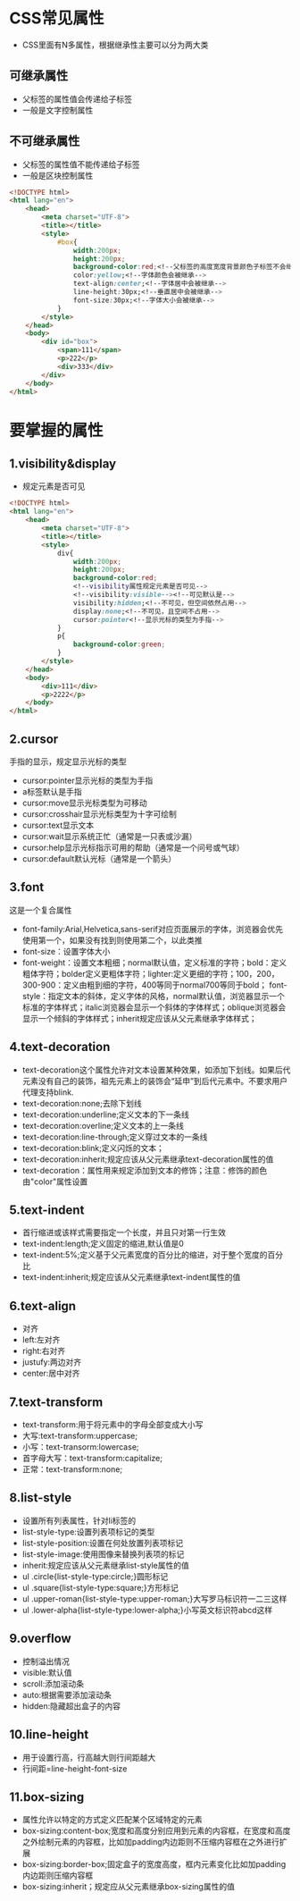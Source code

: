 # CSS常见属性
-  CSS里面有N多属性，根据继承性主要可以分为两大类
## 可继承属性
- 父标签的属性值会传递给子标签
- 一般是文字控制属性
## 不可继承属性
- 父标签的属性值不能传递给子标签
- 一般是区块控制属性
```html
<!DOCTYPE html>
<html lang="en">
    <head>
        <meta charset="UTF-8">
        <title></title>
        <style>
            #box{
                width:200px;
                height:200px;
                background-color:red;<!--父标签的高度宽度背景颜色子标签不会继承-->
                color:yellow;<!--字体颜色会被继承-->
                text-align:center;<!--字体居中会被继承-->
                line-height:30px;<!--垂直居中会被继承-->
                font-size:30px;<!--字体大小会被继承-->
            }
        </style>
    </head>
    <body>
        <div id="box">
            <span>111</span>
            <p>222</p>
            <div>333</div>
        </div>
    </body>
</html>

```
# 要掌握的属性
## 1.visibility&display
- 规定元素是否可见
```html
<!DOCTYPE html>
<html lang="en">
    <head>
        <meta charset="UTF-8">
        <title></title>
        <style>
            div{
                width:200px;
                height:200px;
                background-color:red;
                <!--visibility属性规定元素是否可见-->
                <!--visibility:visible--><!--可见默认是-->
                visibility:hidden;<!--不可见，但空间依然占用-->
                display:none;<!--不可见，且空间不占用-->
                cursor:pointer<!--显示光标的类型为手指-->
            }
            p{
                background-color:green;
            }
        </style>
    </head>
    <body>
        <div>111</div>
        <p>2222</p>
    </body>
</html>
```
## 2.cursor
手指的显示，规定显示光标的类型
- cursor:pointer显示光标的类型为手指
- a标签默认是手指
- cursor:move显示光标类型为可移动
- cursor:crosshair显示光标类型为十字可绘制
- cursor:text显示文本
- cursor:wait显示系统正忙（通常是一只表或沙漏）
- cursor:help显示光标指示可用的帮助（通常是一个问号或气球）
- cursor:default默认光标（通常是一个箭头）

## 3.font
这是一个复合属性
- font-family:Arial,Helvetica,sans-serif对应页面展示的字体，浏览器会优先使用第一个，如果没有找到则使用第二个，以此类推
- font-size：设置字体大小
- font-weight：设置文本粗细；normal默认值，定义标准的字符；bold：定义粗体字符；bolder定义更粗体字符；lighter:定义更细的字符；100，200，300-900：定义由粗到细的字符，400等同于normal700等同于bold；
font-style：指定文本的斜体，定义字体的风格，normal默认值，浏览器显示一个标准的字体样式；italic浏览器会显示一个斜体的字体样式；oblique浏览器会显示一个倾斜的字体样式；inherit规定应该从父元素继承字体样式；

## 4.text-decoration
- text-decoration这个属性允许对文本设置某种效果，如添加下划线。如果后代元素没有自己的装饰，祖先元素上的装饰会“延申”到后代元素中。不要求用户代理支持blink.
- text-decoration:none;去除下划线
- text-decoration:underline;定义文本的下一条线
- text-decoration:overline;定义文本的上一条线
- text-decoration:line-through;定义穿过文本的一条线
- text-decoration:blink;定义闪烁的文本；
- text-decoration:inherit;规定应该从父元素继承text-decoration属性的值
- text-decoration：属性用来规定添加到文本的修饰；注意：修饰的颜色由"color"属性设置

## 5.text-indent
- 首行缩进或该样式需要指定一个长度，并且只对第一行生效
- text-indent:length;定义固定的缩进,默认值是0
- text-indent:5%;定义基于父元素宽度的百分比的缩进，对于整个宽度的百分比
- text-indent:inherit;规定应该从父元素继承text-indent属性的值

## 6.text-align
- 对齐
- left:左对齐
- right:右对齐
- justufy:两边对齐
- center:居中对齐

## 7.text-transform
- text-transform:用于将元素中的字母全部变成大小写
- 大写:text-transform:uppercase;
- 小写：text-transorm:lowercase;
- 首字母大写：text-transform:capitalize;
- 正常：text-transform:none;

## 8.list-style
- 设置所有列表属性，针对li标签的
- list-style-type:设置列表项标记的类型
- list-style-position:设置在何处放置列表项标记
- list-style-image:使用图像来替换列表项的标记
- inherit:规定应该从父元素继承list-style属性的值
- ul .circle{list-style-type:circle;}圆形标记
- ul .square{list-style-type:square;}方形标记
- ul .upper-roman{list-style-type:upper-roman;}大写罗马标识符一二三这样
- ul .lower-alpha{list-style-type:lower-alpha;}小写英文标识符abcd这样

## 9.overflow
- 控制溢出情况
- visible:默认值
- scroll:添加滚动条
- auto:根据需要添加滚动条
- hidden:隐藏超出盒子的内容


## 10.line-height
- 用于设置行高，行高越大则行间距越大
- 行间距=line-height-font-size

## 11.box-sizing
- 属性允许以特定的方式定义匹配某个区域特定的元素
- box-sizing:content-box;宽度和高度分别应用到元素的内容框，在宽度和高度之外绘制元素的内容框，比如加padding内边距则不压缩内容框在之外进行扩展
- box-sizing:border-box;固定盒子的宽度高度，框内元素变化比如加padding内边距则压缩内容框
- box-sizing:inherit；规定应从父元素继承box-sizing属性的值
